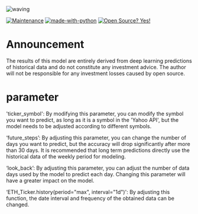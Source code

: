 ![waving](https://capsule-render.vercel.app/api?type=waving&height=200&text=Predict%20Crypto%20Price%20With%20LSTM&fontAlign=30&fontAlignY=40&color=gradient&fontSize=30)

[![Maintenance](https://img.shields.io/badge/Maintained%3F-yes-green.svg)](https://GitHub.com/Naereen/StrapDown.js/graphs/commit-activity) [![made-with-python](https://img.shields.io/badge/Made%20with-Python-1f425f.svg)](https://www.python.org/) [![Open Source? Yes!](https://badgen.net/badge/Open%20Source%20%3F/Yes%21/blue?icon=github)](https://github.com/Naereen/badges/)

# Announcement
The results of this model are entirely derived from deep learning predictions of historical data and do not constitute any investment advice. The author will not be responsible for any investment losses caused by open source.

# parameter
'ticker_symbol': By modifying this parameter, you can modify the symbol you want to predict, as long as it is a symbol in the 'Yahoo API', but the model needs to be adjusted according to different symbols.

‘future_steps’: By adjusting this parameter, you can change the number of days you want to predict, but the accuracy will drop significantly after more than 30 days. It is recommended that long term predictions directly use the historical data of the weekly period for modeling.

‘look_back’: By adjusting this parameter, you can adjust the number of data days used by the model to predict each day. Changing this parameter will have a greater impact on the model.

‘ETH_Ticker.history(period="max", interval="1d")': By adjusting this function, the date interval and frequency of the obtained data can be changed.
